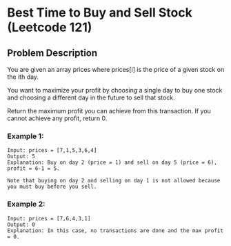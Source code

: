 # Best Time to Buy and Sell Stock (Leetcode 121)

## Problem Description

You are given an array prices where prices[i] is the price of a given stock on the ith day.

You want to maximize your profit by choosing a single day to buy one stock and choosing a different day in the future to sell that stock.

Return the maximum profit you can achieve from this transaction. If you cannot achieve any profit, return 0.

### Example 1:
    Input: prices = [7,1,5,3,6,4]
    Output: 5
    Explanation: Buy on day 2 (price = 1) and sell on day 5 (price = 6), profit = 6-1 = 5.
    
    Note that buying on day 2 and selling on day 1 is not allowed because you must buy before you sell.

### Example 2:
    Input: prices = [7,6,4,3,1]
    Output: 0
    Explanation: In this case, no transactions are done and the max profit = 0.